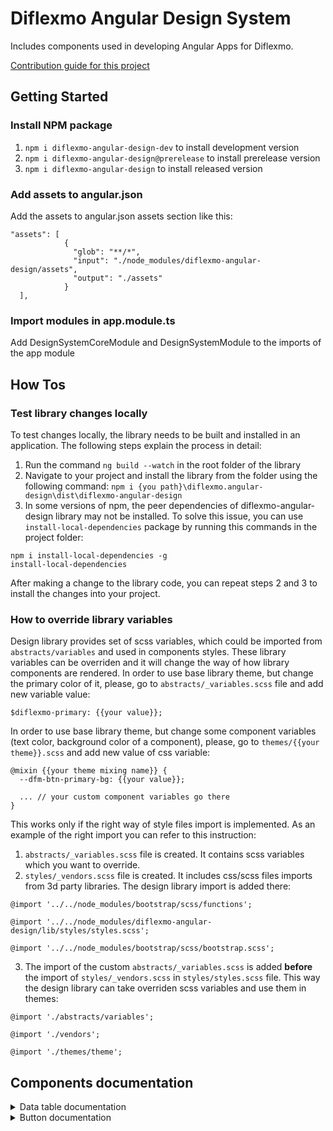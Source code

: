 # Diflexmo Angular Design System

Includes components used in developing Angular Apps for Diflexmo.

[Contribution guide for this project](CONTRIBUTING.md)

## Getting Started

### Install NPM package

1. `npm i diflexmo-angular-design-dev` to install development version
2. `npm i diflexmo-angular-design@prerelease` to install prerelease version
3. `npm i diflexmo-angular-design` to install released version

### Add assets to **angular.json**

Add the assets to angular.json assets section like this:

```
"assets": [
            {
              "glob": "**/*",
              "input": "./node_modules/diflexmo-angular-design/assets",
              "output": "./assets"
            }
  ],
```

### Import modules in **app.module.ts**

Add DesignSystemCoreModule and DesignSystemModule to the imports of the app module

## How Tos

### Test library changes locally

To test changes locally, the library needs to be built and installed in an application. The following steps explain the process in detail:
1. Run the command `ng build --watch` in the root folder of the library
2. Navigate to your project and install the library from the folder using the following command:
 `npm i {you path}\diflexmo.angular-design\dist\diflexmo-angular-design`
3. In some versions of npm, the peer dependencies of diflexmo-angular-design library may not be installed. To solve this issue, you can use `install-local-dependencies` package by running this commands in the project folder:
```
npm i install-local-dependencies -g
install-local-dependencies
```
After making a change to the library code, you can repeat steps 2 and 3 to install the changes into your project.

### How to override library variables

Design library provides set of scss variables, which could be imported from `abstracts/variables` and used in components styles. These library variables can be overriden and it will change the way of how library components are rendered.
In order to use base library theme, but change the primary color of it, please, go to `abstracts/_variables.scss` file and add new variable value:

```
$diflexmo-primary: {{your value}};
```

In order to use base library theme, but change some component variables (text color, background color of a component), please, go to `themes/{{your theme}}.scss` and add new value of css variable:

```
@mixin {{your theme mixing name}} {
  --dfm-btn-primary-bg: {{your value}};

  ... // your custom component variables go there
}
```

This works only if the right way of style files import is implemented. As an example of the right import you can refer to this instruction:

1. `abstracts/_variables.scss` file is created. It contains scss variables which you want to override.
2. `styles/_vendors.scss` file is created. It includes css/scss files imports from 3d party libraries. The design library import is added there:

```
@import '../../node_modules/bootstrap/scss/functions';

@import '../../node_modules/diflexmo-angular-design/lib/styles/styles.scss';

@import '../../node_modules/bootstrap/scss/bootstrap.scss';
```

3. The import of the custom `abstracts/_variables.scss` is added **before** the import of `styles/_vendors.scss` in `styles/styles.scss` file. This way the design library can take overriden scss variables and use them in themes:

```
@import './abstracts/variables';

@import './vendors';

@import './themes/theme';
```

## Components documentation

<details>
<summary>Data table documentation</summary>

### Dfm Data table

Selector: dfm-data-table

### INPUTS

data: Of type dfmDataSource, contains items which will contain the actual table data

selectable: boolean, when true will add a column with a checkbox at the beginning of the table. Default= false

rowClickable: boolean, when true the data table will report when a row has been clicked and change the mouse to a pointer. Default= false

headers: an array of DfmTableHeader, to pass the title for each column, if the column can be sortable and if a tooltip should be displayed

stickyActions: boolean, when true will always show the actions column on the write when the table is horizontally scrollable. Default= true

stickyHeader: boolean, when true will always show the header row when table is vertically scrollable. Default= true

stickyFirstColumn: boolean, when true will always the first row of the table when it is horizontally scrollable. Default= true

headerSze: 'lg' | 'md' | 'sm', size of the header. Default= 'lg'

clearSelected$: subject, when passing any value to the subject the table will set all checkboxes to false in the first row when **[rowSelectable]** is set to true

### OUTPUTS

sorted: the datatable will report back which column the user wishes to sort

rowClicked: report of which row was clicked when **[rowClickable]** was set to true

actionClicked: report of which action icon was clicked when **[showActions]** was set to true and at least one item was **[actions]**

selected: report which row had its checkbox value changed

### EXAMPLE

ts-file must contain the following;

```
public tableHeaders: Array<DfmTableHeader> = [
  { title: 'Vessel name', id: 'vesselName' },
  { title: 'Vessel imo', id: 'vesselImo' },
  { title: 'Last update', id: 'lastUpdate' }
];

public datasource: DfmDatasource<number> = { items: [
  {id: 1, name: "test", "imo": "test imo", lastUpdate: new Date()}
  {id: 2, name: "test", "imo": "test imo", lastUpdate: new Date()}
  {id: 3, name: "test", "imo": "test imo", lastUpdate: new Date()}
  {id: 4, name: "test", "imo": "test imo", lastUpdate: new Date()}
]};
```

tableHeaders will be used to render the header of the table while datasource will contain all the data for the body of the table.

The html file will contain the following;

```
<dfm-data-table
  [headers]="tableHeaders"
  [data]="datasource"
  [stickyActions]="true"
>
  <ng-template #bodyRowTemplate let-item>
    <dfm-table-row-cell [maxWidthStyle]="'200px'" [fullContent]="item.vesselName">
      {{ item.name }}
    </dfm-table-row-cell>
    <dfm-table-row-cell>
      {{ item.imo }}
    </dfm-table-row-cell>
    <dfm-table-row-cell>
      {{ item.lastUpdate | date }}
    </dfm-table-row-cell>
    <dfm-data-table-action-cell>
      <ng-template #actionCellTemplate>
        <ng-container *ngIf="item.id === 3">
          <dfm-data-table-action icon="pencil-02" tooltip="test" (click)="test()"></dfm-data-table-action>
        </ng-container>
        <dfm-data-table-action [icon]="item.id === '2' ? 'pencil-02' : 'trash-01'" tooltip="test">
        </dfm-data-table-action>
        <dfm-data-table-action tooltip="test"></dfm-data-table-action>
      </ng-template>
    </dfm-data-table-action-cell>
  </ng-template>
</dfm-data-table>
```

### TRUNCATING DATA IN CELLS

To have the table truncate data in cells, you have to set the max width of the cell by the using the **[maxWidthStyle]** parameter on **<table-row-cell>**, which takes a css value as input (ie. '120px', or '20vw'). To automatically add a tooltip when a cell is truncated, add the value to appear in the tooltip in the **[fullContent]** parameter. Please be aware that when **[stickyFirstRow]** on the data table is set to true and the table is horizontally scrollable, the maxwidth of that row will always be 33vw, no matter what value is passed in **[maxWidthStyle]**.

</details>

<details>
<summary>Button documentation</summary>

### Dfm Button

Selector: dfm-button
Directive: dfm-button

### INPUTS

color: 'primary' | 'secondary' | 'secondary-gray' | 'tertiary' | 'tertiary-gray' | 'link' | 'link-gray', Sets the style of the button. default: primary
size: 'sm' | 'md' | 'lg' | 'xl' | '2xl', Set the size of the button. Default: lg
disabled: boolean, when sets the button in disabled state
leadingIcon: icon name of the icon that will be shown before button contents.
trailingIcon: icon name of the icon that will be shown after button contents.

### EXAMPLE

The following code will create a medium sized button with the secondary gray style.

```
<button dfm-button color="secondary-gray" size="md">Click me</button>
```

</details>

